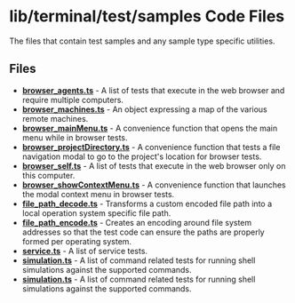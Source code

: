 # lib/terminal/test/samples Code Files
The files that contain test samples and any sample type specific utilities.

## Files
<!-- Do not edit below this line.  Contents dynamically populated. -->

* **[browser_agents.ts](browser_agents.ts)**                     - A list of tests that execute in the web browser and require multiple computers.
* **[browser_machines.ts](browser_machines.ts)**                 - An object expressing a map of the various remote machines.
* **[browser_mainMenu.ts](browser_mainMenu.ts)**                 - A convenience function that opens the main menu while in browser tests.
* **[browser_projectDirectory.ts](browser_projectDirectory.ts)** - A convenience function that tests a file navigation modal to go to the project's location for browser tests.
* **[browser_self.ts](browser_self.ts)**                         - A list of tests that execute in the web browser only on this computer.
* **[browser_showContextMenu.ts](browser_showContextMenu.ts)**   - A convenience function that launches the modal context menu in browser tests.
* **[file_path_decode.ts](file_path_decode.ts)**                 - Transforms a custom encoded file path into a local operation system specific file path.
* **[file_path_encode.ts](file_path_encode.ts)**                 - Creates an encoding around file system addresses so that the test code can ensure the paths are properly formed per operating system.
* **[service.ts](service.ts)**                                   - A list of service tests.
* **[simulation.ts](simulation.ts)**                             - A list of command related tests for running shell simulations against the supported commands.
* **[simulation.ts](simulation.ts)**                             - A list of command related tests for running shell simulations against the supported commands.